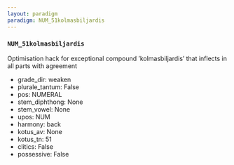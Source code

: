 ```yaml
---
layout: paradigm
paradigm: NUM_51kolmasbiljardis
---
```

### ` NUM_51kolmasbiljardis `

Optimisation hack for exceptional compound ’kolmasbiljardis’ that inflects in all parts with agreement
* grade_dir: weaken
* plurale_tantum: False
* pos: NUMERAL
* stem_diphthong: None
* stem_vowel: None
* upos: NUM
* harmony: back
* kotus_av: None
* kotus_tn: 51
* clitics: False
* possessive: False
